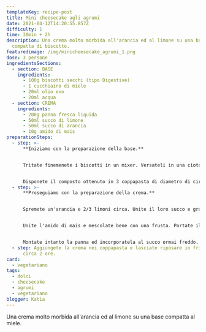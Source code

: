 ```yaml
---
templateKey: recipe-post
title: Mini cheesecake agli agrumi
date: 2021-04-12T14:20:55.857Z
difficulty: 1
time: 30min + 2h
description: Una crema molto morbida all'arancia ed al limone su una base
  compatta di biscotto.
featuredimage: /img/minicheesecake_agrumi_1.png
dose: 3 persone
ingredientsSections:
  - section: BASE
    ingredients:
      - 100g biscotti secchi (tipo Digestive)
      - 1 cucchiaino di miele
      - 20ml olio evo
      - 20ml acqua
  - section: CREMA
    ingredients:
      - 200g panna fresca liquida
      - 50ml succo di limone
      - 50ml succo di arancia
      - 10g amido di mais
preparationSteps:
  - step: >-
      **Iniziamo con la preparazione della base.**


      Tritate finemenete i biscotti in un mixer. Versateli in una ciotola ed unite il miele, l'olio e l'acqua.


      Disponete il composto ottenuto in 3 coppapasta di diametro di circa 8 cm (o in 3 bicchieri se preferite) e compattate fino ad ottenere la base, alta circa 0,5 cm.
  - step: >-
      **Proseguiamo con la preparazione della crema.**


      Spremete un'arancia e 2/3 limoni circa. Unite il loro succo e grattuggiate anche la scorza di un limone.


      Unite l'amido di mais e mescolate bene con una frusta. Portate il tutto sul fuoco e fate addensare il succo. Versatelo quindi in un contenitore ed aspettate che si raffreddi.


      Montate intanto la panna ed incorporatela al succo ormai freddo. Mescolate per amalgamare.
  - step: Aggiungete la crema nei coppapasta e lasciate riposare in frigorifero per
      circa 2 ore.
card:
  - vegetariano
tags:
  - dolci
  - cheesecake
  - agrumi
  - vegetariano
blogger: Katia
---
```

Una crema molto morbida all'arancia ed al limone su una base compatta al miele.